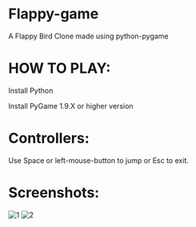 # Flappy-game

A Flappy Bird Clone made using python-pygame

# HOW TO PLAY:

Install Python

Install PyGame 1.9.X or higher version

# Controllers:

Use Space or left-mouse-button to jump or Esc to exit.


# Screenshots:

![1](https://user-images.githubusercontent.com/57804751/103975557-b6cee280-5174-11eb-96b3-b4147f3cdd60.JPG)
![2](https://user-images.githubusercontent.com/57804751/103975781-4c6a7200-5175-11eb-877a-072a27b3019a.png)
